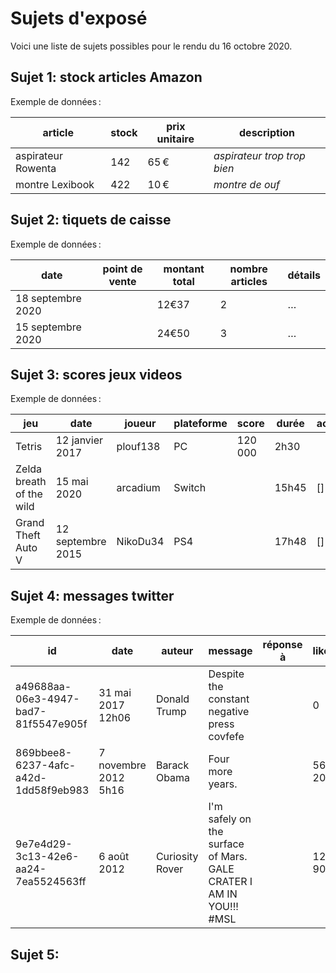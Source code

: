 # Sujets d'exposé

Voici une liste de sujets possibles pour le rendu du 16 octobre 2020.

## Sujet 1: stock articles Amazon

Exemple de données :

| article | stock | prix unitaire | description |
|---|---|---|---|
| aspirateur Rowenta | 142 | 65 € | _aspirateur trop trop bien_ |
| montre Lexibook | 422 | 10 € | _montre de ouf_ |

## Sujet 2: tiquets de caisse

Exemple de données :

| date | point de vente | montant total | nombre articles | détails |
|---|---|---|---|---|
| 18 septembre 2020 | | 12€37 | 2 | … |
| 15 septembre 2020 | | 24€50 | 3 | … |

## Sujet 3: scores jeux videos

Exemple de données :

| jeu | date | joueur | plateforme | score | durée | achievements | pourcentage |
|---|---|---|---|---|---|---|---|
| Tetris | 12 janvier 2017 | plouf138 | PC | 120 000 | 2h30 | | |
| Zelda breath of the wild | 15 mai 2020 | arcadium | Switch | | 15h45 | [] | 76% |
| Grand Theft Auto V | 12 septembre 2015 | NikoDu34 | PS4 | | 17h48 | [] | 97% |

## Sujet 4: messages twitter

Exemple de données :

| id | date | auteur | message | réponse à | likes | retweet |
|---|---|---|---|---|---|---|
| a49688aa-06e3-4947-bad7-81f5547e905f | 31 mai 2017 12h06 | Donald Trump | Despite the constant negative press covfefe | | 0 | 0 |
| 869bbee8-6237-4afc-a42d-1dd58f9eb983 | 7 novembre 2012 5h16 | Barack Obama | Four more years. |  | 562 200 | 853 400 |
| 9e7e4d29-3c13-42e6-aa24-7ea5524563ff | 6 août 2012 | Curiosity Rover | I'm safely on the surface of Mars. GALE CRATER I AM IN YOU!!! #MSL | | 12 900 | 57 900 |

## Sujet 5: